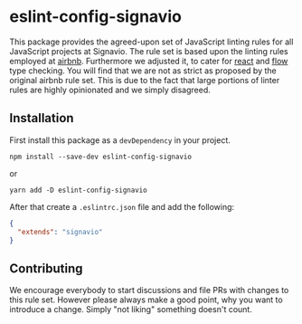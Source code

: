 # eslint-config-signavio

This package provides the agreed-upon set of JavaScript linting rules for all JavaScript projects at Signavio.
The rule set is based upon the linting rules employed at [airbnb](https://github.com/airbnb/javascript/tree/master/packages/eslint-config-airbnb).
Furthermore we adjusted it, to cater for [react](https://facebook.github.io/react/) and [flow](https://flowtype.org/) type checking.
You will find that we are not as strict as proposed by the original airbnb rule set.
This is due to the fact that large portions of linter rules are highly opinionated and we simply disagreed.

## Installation

First install this package as a `devDependency` in your project.

```shell
npm install --save-dev eslint-config-signavio
```
or
```shell
yarn add -D eslint-config-signavio
```

After that create a `.eslintrc.json` file and add the following:

```json
{
  "extends": "signavio"
}
```

## Contributing

We encourage everybody to start discussions and file PRs with changes to this rule set.
However please always make a good point, why you want to introduce a change.
Simply "not liking" something doesn't count.
